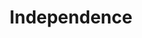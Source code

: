 ---
pid: llp535
title: Independence
location_transcription: Center City
coordinates: "[-75.164505477285, 39.953043257213]"
zipcode: NJ08015
gen_neighborhood: 
neighborhood: 
outside_phl: Browns Mills NJ
age: '17'
age_range: 13-19
instagram: 
image_file_name: llp_535.jpg
proposal_transcription: Metal art shaped like the paper for the declaration of Independence
  with the writing of the declaration on it.
topic: History,Freedom
topic_summary: 0, 0, 0, 0
type: Sculpture Statue,Historical Marker
keywords_other: 
credit: Jacob
image_labels: 
twitter: 
facebook: 
permalink: "/monuments/llp535/"
layout: item-page
---